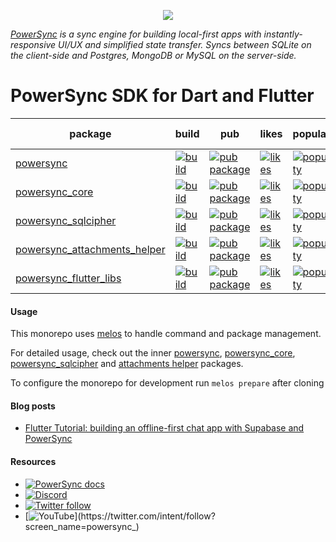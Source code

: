 <p align="center">
  <a href="https://www.powersync.com" target="_blank"><img src="https://github.com/powersync-ja/.github/assets/7372448/d2538c43-c1a0-4c47-9a76-41462dba484f"/></a>
</p>

_[PowerSync](https://www.powersync.com) is a sync engine for building local-first apps with instantly-responsive UI/UX and simplified state transfer. Syncs between SQLite on the client-side and Postgres, MongoDB or MySQL on the server-side._

# PowerSync SDK for Dart and Flutter

| package                                                                                                                          | build                                                                                                                                                                                               | pub                                                                                                                                    | likes                                                                                                                                            | popularity                                                                                                                                                 | pub points                                                                                                                                             |
| -------------------------------------------------------------------------------------------------------------------------------- | --------------------------------------------------------------------------------------------------------------------------------------------------------------------------------------------------- | -------------------------------------------------------------------------------------------------------------------------------------- | ------------------------------------------------------------------------------------------------------------------------------------------------ | ---------------------------------------------------------------------------------------------------------------------------------------------------------- | ------------------------------------------------------------------------------------------------------------------------------------------------------ |
| [powersync](https://github.com/powersync-ja/powersync.dart/tree/main/packages/powersync)                                       | [![build](https://github.com/powersync-ja/powersync.dart/actions/workflows/check.yml/badge.svg?branch=main)](https://github.com/powersync-ja/powersync.dart/actions?query=workflow%3Apackages) | [![pub package](https://img.shields.io/pub/v/powersync.svg)](https://pub.dev/packages/powersync)                                       | [![likes](https://img.shields.io/pub/likes/powersync?logo=dart)](https://pub.dev/packages/powersync/score)                                       | [![popularity](https://img.shields.io/pub/popularity/powersync?logo=dart)](https://pub.dev/packages/powersync/score)                                       | [![pub points](https://img.shields.io/pub/points/powersync?logo=dart)](https://pub.dev/packages/powersync/score)                                       |
| [powersync_core](https://github.com/powersync-ja/powersync.dart/tree/main/packages/powersync_core)                             | [![build](https://github.com/powersync-ja/powersync.dart/actions/workflows/check.yml/badge.svg?branch=main)](https://github.com/powersync-ja/powersync.dart/actions?query=workflow%3Apackages) | [![pub package](https://img.shields.io/pub/v/powersync_core.svg)](https://pub.dev/packages/powersync_core)                             | [![likes](https://img.shields.io/pub/likes/powersync_core?logo=dart)](https://pub.dev/packages/powersync_core/score)                             | [![popularity](https://img.shields.io/pub/popularity/powersync_core?logo=dart)](https://pub.dev/packages/powersync_core/score)                             | [![pub points](https://img.shields.io/pub/points/powersync_core?logo=dart)](https://pub.dev/packages/powersync_core/score)                             |
| [powersync_sqlcipher](https://github.com/powersync-ja/powersync.dart/tree/main/packages/powersync_sqlcipher)                   | [![build](https://github.com/powersync-ja/powersync.dart/actions/workflows/check.yml/badge.svg?branch=main)](https://github.com/powersync-ja/powersync.dart/actions?query=workflow%3Apackages) | [![pub package](https://img.shields.io/pub/v/powersync_sqlcipher.svg)](https://pub.dev/packages/powersync_sqlcipher)                   | [![likes](https://img.shields.io/pub/likes/powersync_sqlcipher?logo=dart)](https://pub.dev/packages/powersync_sqlcipher/score)                   | [![popularity](https://img.shields.io/pub/popularity/powersync_sqlcipher?logo=dart)](https://pub.dev/packages/powersync_sqlcipher/score)                   | [![pub points](https://img.shields.io/pub/points/powersync_sqlcipher?logo=dart)](https://pub.dev/packages/powersync_sqlcipher/score)                   |
| [powersync_attachments_helper](https://github.com/powersync-ja/powersync.dart/tree/main/packages/powersync_attachments_helper) | [![build](https://github.com/powersync-ja/powersync.dart/actions/workflows/check.yml/badge.svg?branch=main)](https://github.com/powersync-ja/powersync.dart/actions?query=workflow%3Apackages) | [![pub package](https://img.shields.io/pub/v/powersync_attachments_helper.svg)](https://pub.dev/packages/powersync_attachments_helper) | [![likes](https://img.shields.io/pub/likes/powersync_attachments_helper?logo=dart)](https://pub.dev/packages/powersync_attachments_helper/score) | [![popularity](https://img.shields.io/pub/popularity/powersync_attachments_helper?logo=dart)](https://pub.dev/packages/powersync_attachments_helper/score) | [![pub points](https://img.shields.io/pub/points/powersync_attachments_helper?logo=dart)](https://pub.dev/packages/powersync_attachments_helper/score) |
| [powersync_flutter_libs](https://github.com/powersync-ja/powersync.dart/tree/main/packages/powersync_flutter_libs)             | [![build](https://github.com/powersync-ja/powersync.dart/actions/workflows/check.yml/badge.svg?branch=main)](https://github.com/powersync-ja/powersync.dart/actions?query=workflow%3Apackages) | [![pub package](https://img.shields.io/pub/v/powersync_flutter_libs.svg)](https://pub.dev/packages/powersync_flutter_libs)             | [![likes](https://img.shields.io/pub/likes/powersync_flutter_libs?logo=dart)](https://pub.dev/packages/powersync_flutter_libs/score)             | [![popularity](https://img.shields.io/pub/popularity/powersync_flutter_libs?logo=dart)](https://pub.dev/packages/powersync_flutter_libs/score)             | [![pub points](https://img.shields.io/pub/points/powersync_flutter_libs?logo=dart)](https://pub.dev/packages/powersync_flutter_libs/score)             |

#### Usage

This monorepo uses [melos](https://melos.invertase.dev/) to handle command and package management.

For detailed usage, check out the inner [powersync](https://github.com/powersync-ja/powersync.dart/tree/main/packages/powersync), [powersync_core](https://github.com/powersync-ja/powersync.dart/tree/main/packages/powersync_core), [powersync_sqlcipher](https://github.com/powersync-ja/powersync.dart/tree/main/packages/powersync_sqlcipher) and [attachments helper](https://github.com/powersync-ja/powersync.dart/tree/main/packages/powersync_attachments_helper) packages.

To configure the monorepo for development run `melos prepare` after cloning

#### Blog posts

- [Flutter Tutorial: building an offline-first chat app with Supabase and PowerSync](https://www.powersync.com/blog/flutter-tutorial-building-an-offline-first-chat-app-with-supabase-and-powersync)

#### Resources

- [![PowerSync docs](https://img.shields.io/badge/documentation-powersync.com-green.svg?label=flutter%20docs)](https://docs.powersync.com/client-sdk-references/flutter)
- [![Discord](https://img.shields.io/discord/1138230179878154300?style=social&logo=discord&logoColor=%235865f2&label=Join%20Discord%20server)](https://discord.gg/powersync)
- [![Twitter follow](https://img.shields.io/twitter/follow/powersync?label=PowerSync&style=social)](https://twitter.com/intent/follow?screen_name=powersync_)
- [![YouTube](https://img.shields.io/youtube/channel/subscribers/UCSDdZvrZuizmc2EMBuTs2Qg?style=social&label=YouTube%20%40powersync_)](https://twitter.com/intent/follow?screen_name=powersync_)
